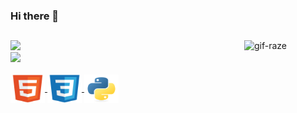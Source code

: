 ### Hi there 👋
##
<img align="right" alt="gif-raze" height="130" width="130" src="https://c.tenor.com/mVmgrmhBgJoAAAAC/raze-valorant.gif">
<div align="left">
  <a href="https://github.com/samueltdl">
  <img height="180em" src="https://github-readme-stats.vercel.app/api?username=samueltdl&show_icons=true&theme=cobalt&include_all_commits=true&count_private=true"/>
    <br>
  <img height="180em" src="https://github-readme-stats.vercel.app/api/top-langs/?username=samueltdl&layout=compact&langs_count=7&theme=cobalt"/>
</div>
  
<div style="display: inline_block"><br>
  <img align="center" alt="Samuel-HTML" height="45" width="55" src="https://raw.githubusercontent.com/devicons/devicon/master/icons/html5/html5-original.svg">
  <img align="center" alt="Samuel-CSS" height="45" width="55" src="https://raw.githubusercontent.com/devicons/devicon/master/icons/css3/css3-original.svg">
  <img align="center" alt="Samuel-Python" height="45" width="55" src="https://raw.githubusercontent.com/devicons/devicon/master/icons/python/python-original.svg">
</div>

